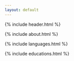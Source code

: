 ```yaml
---
layout: default
---
```


{% include header.html %}

{% include about.html %}

{% include languages.html %}

{% include educations.html %}



